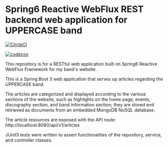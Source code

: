 # Spring6 Reactive WebFlux REST backend web application for UPPERCASE band

[![CircleCI](https://dl.circleci.com/status-badge/img/gh/markdeleon01/spring6-reactive-mongodb-uppercaseband-webapp/tree/main.svg?style=svg)](https://dl.circleci.com/status-badge/redirect/gh/markdeleon01/spring6-reactive-mongodb-uppercaseband-webapp/tree/main)

[![codecov](https://codecov.io/github/markdeleon01/spring6-reactive-mongodb-uppercaseband-webapp/graph/badge.svg?token=IJQ8DOYDLQ)](https://codecov.io/github/markdeleon01/spring6-reactive-mongodb-uppercaseband-webapp)


This repository is for a RESTful web application built on Spring6 Reactive WebFlux Framework for my band's website.

This is a Spring Boot 3 web application that serves up articles regarding the UPPERCASE band.

The articles are categorized and displayed according to the various sections of the website,
such as highlights on the home page, events, discography section, and band information section;
they are stored and retrieved as documents from an embedded MongoDB NoSQL database.

The article resources are exposed with the API route:
http://localhost:8080/api/v1/articles

JUnit5 tests were written to assert functionalities of the repository, service, and controller classes.
